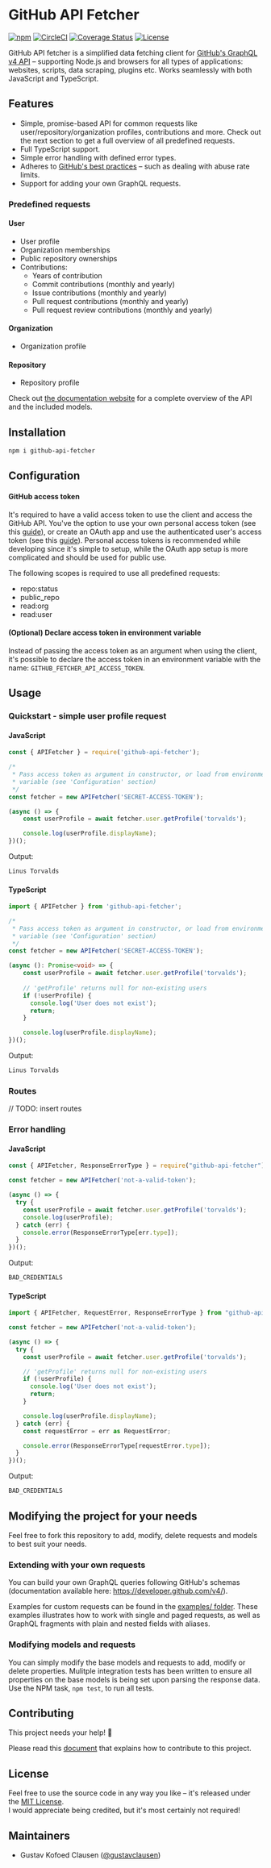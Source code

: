 # GitHub API Fetcher

[![npm](https://img.shields.io/npm/v/github-api-fetcher.svg)](https://www.npmjs.com/package/github-api-fetcher)
[![CircleCI](https://circleci.com/gh/gustavclausen/github-api-fetcher/tree/master.svg?style=svg)](https://circleci.com/gh/gustavclausen/github-api-fetcher/tree/master)
[![Coverage Status](https://coveralls.io/repos/github/gustavclausen/github-api-fetcher/badge.svg?branch=master)](https://coveralls.io/github/gustavclausen/github-api-fetcher?branch=master)
[![License](https://img.shields.io/github/license/gustavclausen/github-api-fetcher.svg)](https://github.com/gustavclausen/github-api-fetcher/blob/master/LICENSE)

GitHub API fetcher is a simplified data fetching client for [GitHub's GraphQL v4 API](https://developer.github.com/v4/) – supporting Node.js and browsers for all types of applications: websites, scripts, data scraping, plugins etc. Works seamlessly with both JavaScript and TypeScript.

## Features

* Simple, promise-based API for common requests like user/repository/organization profiles, contributions and more. Check out the next section to get a full overview of all predefined requests.
* Full TypeScript support.
* Simple error handling with defined error types.
* Adheres to [GitHub's best practices](https://developer.github.com/v3/guides/best-practices-for-integrators/) – such as dealing with abuse rate limits.
* Support for adding your own GraphQL requests.

### Predefined requests

#### User

* User profile
* Organization memberships
* Public repository ownerships
* Contributions:
  * Years of contribution
  * Commit contributions (monthly and yearly)
  * Issue contributions (monthly and yearly)
  * Pull request contributions (monthly and yearly)
  * Pull request review contributions (monthly and yearly)

#### Organization

* Organization profile

#### Repository

* Repository profile


Check out [the documentation website](https://gustavclausen.github.io/github-api-fetcher/) for a complete overview of the API and the included models.

## Installation

```sh
npm i github-api-fetcher
```

## Configuration

#### GitHub access token

It's required to have a valid access token to use the client and access the GitHub API.
You've the option to use your own personal access token (see this [guide](https://help.github.com/en/articles/creating-a-personal-access-token-for-the-command-line)), or create an OAuth app and use the authenticated user's access token (see this [guide](https://developer.github.com/apps/building-oauth-apps/)). Personal access tokens is recommended while developing since it's simple to setup, while the OAuth app setup is more complicated and should be used for public use.

The following scopes is required to use all predefined requests:

* repo:status
* public_repo
* read:org
* read:user

#### (Optional) Declare access token in environment variable

Instead of passing the access token as an argument when using the client, it's possible to declare the access token in an environment variable with the name: `GITHUB_FETCHER_API_ACCESS_TOKEN`.

## Usage

### Quickstart - simple user profile request

#### JavaScript

~~~~JavaScript
const { APIFetcher } = require('github-api-fetcher');

/*
 * Pass access token as argument in constructor, or load from environment
 * variable (see 'Configuration' section)
 */
const fetcher = new APIFetcher('SECRET-ACCESS-TOKEN');

(async () => {
    const userProfile = await fetcher.user.getProfile('torvalds');

    console.log(userProfile.displayName);
})();
~~~~

Output:

```sh
Linus Torvalds
```

#### TypeScript

~~~~TypeScript
import { APIFetcher } from 'github-api-fetcher';

/*
 * Pass access token as argument in constructor, or load from environment
 * variable (see 'Configuration' section)
 */
const fetcher = new APIFetcher('SECRET-ACCESS-TOKEN');

(async (): Promise<void> => {
    const userProfile = await fetcher.user.getProfile('torvalds');
  	
    // 'getProfile' returns null for non-existing users
    if (!userProfile) {
      console.log('User does not exist');
      return;
    }

    console.log(userProfile.displayName);
})();
~~~~

Output:

```sh
Linus Torvalds
```

### Routes

// TODO: insert routes

### Error handling

#### JavaScript

~~~~JavaScript
const { APIFetcher, ResponseErrorType } = require("github-api-fetcher");

const fetcher = new APIFetcher('not-a-valid-token');

(async () => {
  try {
    const userProfile = await fetcher.user.getProfile('torvalds');
    console.log(userProfile);
  } catch (err) {
    console.error(ResponseErrorType[err.type]);
  }
})();
~~~~

Output:

```sh
BAD_CREDENTIALS
```

#### TypeScript

~~~~TypeScript
import { APIFetcher, RequestError, ResponseErrorType } from "github-api-fetcher";

const fetcher = new APIFetcher('not-a-valid-token');

(async () => {
  try {
    const userProfile = await fetcher.user.getProfile('torvalds');

    // 'getProfile' returns null for non-existing users
    if (!userProfile) {
      console.log('User does not exist');
      return;
    }

    console.log(userProfile.displayName);
  } catch (err) {
    const requestError = err as RequestError;

    console.error(ResponseErrorType[requestError.type]);
  }
})();

~~~~

Output:

```sh
BAD_CREDENTIALS
```

## Modifying the project for your needs

Feel free to fork this repository to add, modify, delete requests and models to best suit your needs.

### Extending with your own requests

You can build your own GraphQL queries following GitHub's schemas (documentation available here: https://developer.github.com/v4/).

Examples for custom requests can be found in the [examples/ folder](https://github.com/gustavclausen/github-api-fetcher/blob/master/examples/). These examples illustrates how to work with single and paged requests, as well as GraphQL fragments with plain and nested fields with aliases.

### Modifying models and requests

You can simply modify the base models and requests to add, modify or delete properties. Mulitple integration tests has been written to ensure all properties on the base models is being set upon parsing the response data. Use the NPM task, ```npm test```, to run all tests.

## Contributing

This project needs your help! :muscle:

Please read this [document](https://github.com/gustavclausen/github-api-fetcher/blob/master/CONTRIBUTING.md) that explains how to contribute to this project.

## License

Feel free to use the source code in any way you like – it's released under the [MIT License](https://github.com/gustavclausen/github-api-fetcher/blob/master/LICENSE).  
I would appreciate being credited, but it's most certainly not required!

## Maintainers

- Gustav Kofoed Clausen ([@gustavclausen](http://github.com/gustavclausen))
